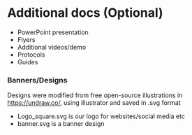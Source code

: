 
# Additional docs (Optional)

- PowerPoint presentation
- Flyers
- Additional videos/demo
- Protocols
- Guides

### Banners/Designs
Designs were modified from free open-source illustrations in https://undraw.co/, using illustrator and saved in .svg format 
- Logo_square.svg is our logo for websites/social media etc
- banner.svg is a banner design
